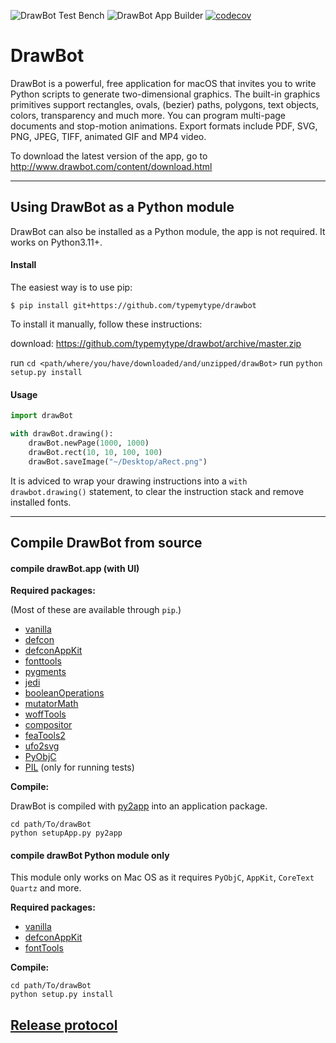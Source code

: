 ![DrawBot Test Bench](https://github.com/typemytype/drawbot/workflows/DrawBot%20Test%20Bench/badge.svg)
![DrawBot App Builder](https://github.com/typemytype/drawbot/workflows/DrawBot%20App%20Builder/badge.svg)
[![codecov](https://codecov.io/gh/typemytype/drawbot/branch/master/graph/badge.svg)](https://codecov.io/gh/typemytype/drawbot)

# DrawBot

DrawBot is a powerful, free application for macOS that invites you to write Python scripts to generate two-dimensional graphics. The built-in graphics primitives support rectangles, ovals, (bezier) paths, polygons, text objects, colors, transparency and much more. You can program multi-page documents and stop-motion animations. Export formats include PDF, SVG, PNG, JPEG, TIFF, animated GIF and MP4 video.

To download the latest version of the app, go to
http://www.drawbot.com/content/download.html

---

## Using DrawBot as a Python module

DrawBot can also be installed as a Python module, the app is not required. It works on Python3.11+.

#### Install

The easiest way is to use pip:

	$ pip install git+https://github.com/typemytype/drawbot

To install it manually, follow these instructions:

download: https://github.com/typemytype/drawbot/archive/master.zip

run `cd <path/where/you/have/downloaded/and/unzipped/drawBot>`
run `python setup.py install`

#### Usage

```Python
import drawBot

with drawBot.drawing():
    drawBot.newPage(1000, 1000)
    drawBot.rect(10, 10, 100, 100)
    drawBot.saveImage("~/Desktop/aRect.png")
```

It is adviced to wrap your drawing instructions into a `with drawbot.drawing()` statement, to clear the instruction stack and remove installed fonts.

---

## Compile DrawBot from source

#### compile drawBot.app (with UI)

__Required packages:__

(Most of these are available through `pip`.)

* [vanilla](https://github.com/typesupply/vanilla)
* [defcon](https://github.com/typesupply/defcon)
* [defconAppKit](https://github.com/typesupply/defconAppKit)
* [fonttools](https://github.com/fonttools/fonttools)
* [pygments](http://pygments.org)
* [jedi](http://jedi.jedidjah.ch/en/latest/)
* [booleanOperations](https://github.com/typemytype/booleanOperations)
* [mutatorMath](https://github.com/LettError/MutatorMath)
* [woffTools](https://github.com/typesupply/woffTools)
* [compositor](https://github.com/typesupply/compositor)
* [feaTools2](https://github.com/typesupply/feaTools2)
* [ufo2svg](https://github.com/typesupply/ufo2svg)
* [PyObjC](https://github.com/ronaldoussoren/pyobjc)
* [PIL](https://github.com/python-pillow/Pillow) (only for running tests)

__Compile:__


DrawBot is compiled with [py2app](https://pypi.python.org/pypi/py2app/) into an application package.


    cd path/To/drawBot
    python setupApp.py py2app


#### compile drawBot Python module only


This module only works on Mac OS as it requires `PyObjC`, `AppKit`, `CoreText` `Quartz` and more.

__Required packages:__

* [vanilla](https://github.com/typesupply/vanilla)
* [defconAppKit](https://github.com/typesupply/defconAppKit)
* [fontTools](https://github.com/behdad/fonttools)

__Compile:__

	cd path/To/drawBot
    python setup.py install


## [Release protocol](https://github.com/typemytype/drawbot/wiki/DrawBot-release-protocol)
